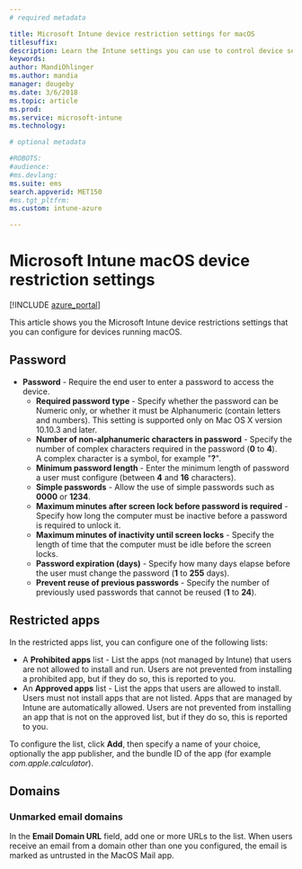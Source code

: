 ```yaml
---
# required metadata

title: Microsoft Intune device restriction settings for macOS
titlesuffix:
description: Learn the Intune settings you can use to control device settings and functionality on devices running macOS.
keywords:
author: MandiOhlinger
ms.author: mandia
manager: dougeby
ms.date: 3/6/2018
ms.topic: article
ms.prod:
ms.service: microsoft-intune
ms.technology:

# optional metadata

#ROBOTS:
#audience:
#ms.devlang:
ms.suite: ems
search.appverid: MET150
#ms.tgt_pltfrm:
ms.custom: intune-azure

---
```


# Microsoft Intune macOS device restriction settings

[!INCLUDE [azure_portal](./includes/azure_portal.md)]

This article shows you the Microsoft Intune device restrictions settings that you can configure for devices running macOS.

## Password
- 	**Password** - Require the end user to enter a password to access the device.
	- 	**Required password type** - Specify whether the password can be Numeric only, or whether it must be Alphanumeric (contain letters and numbers). This setting is supported only on Mac OS X version 10.10.3 and later.
	- 	**Number of non-alphanumeric characters in password** - Specify the number of complex characters required in the password (**0** to **4**).<br>A complex character is a symbol, for example "**?**".
	- 	**Minimum password length** - Enter the minimum length of password a user must configure (between **4** and **16** characters).
	- 	**Simple passwords** - Allow the use of simple passwords such as **0000** or **1234**.
	- 	**Maximum minutes after screen lock before password is required** - Specify how long the computer must be inactive before a password is required to unlock it.
	- 	**Maximum minutes of inactivity until screen locks** - Specify the length of time that the computer must be idle before the screen locks.
	- 	**Password expiration (days)** - Specify how many days elapse before the user must change the password (**1** to **255** days).
	- 	**Prevent reuse of previous passwords** - Specify the number of previously used passwords that cannot be reused (**1** to **24**).

## Restricted apps

In the restricted apps list, you can configure one of the following lists:

- A **Prohibited apps** list - List the apps (not managed by Intune) that users are not allowed to install and run. Users are not prevented from installing a prohibited app, but if they do so, this is reported to you.
- An **Approved apps** list - List the apps that users are allowed to install. Users must not install apps that are not listed. Apps that are managed by Intune are automatically allowed. Users are not prevented from installing an app that is not on the approved list, but if they do so, this is reported to you.

To configure the list, click **Add**, then specify a name of your choice, optionally the app publisher, and the bundle ID of the app (for example *com.apple.calculator*).

## Domains

### Unmarked email domains

In the **Email Domain URL** field, add one or more URLs to the list. When users receive an email from a domain other than one you configured, the email is marked as untrusted in the MacOS Mail app.

